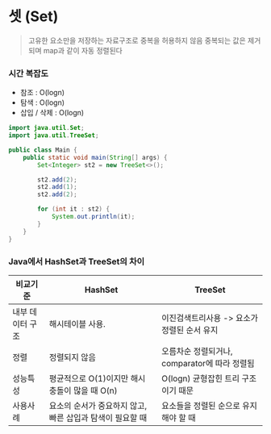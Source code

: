 # 셋 (Set)

> 고유한 요소만을 저장하는 자료구조로 중복을 허용하지 않음
> 중복되는 값은 제거되며 map과 같이 자동 정렬된다

### 시간 복잡도

- 참조 : O(logn)
- 탐색 : O(logn)
- 삽입 / 삭제 : O(logn)

```java
import java.util.Set;
import java.util.TreeSet;

public class Main {
    public static void main(String[] args) {
        Set<Integer> st2 = new TreeSet<>();

        st2.add(2);
        st2.add(1);
        st2.add(2);

        for (int it : st2) {
            System.out.println(it);
        }
    }
}
```

### Java에서 HashSet과 TreeSet의 차이

| 비교기준         | HashSet                                                   | TreeSet                                       |
| ---------------- | --------------------------------------------------------- | --------------------------------------------- |
| 내부 데이터 구조 | 해시테이블 사용.                                          | 이진검색트리사용 -> 요소가 정렬된 순서 유지   |
| 정렬             | 정렬되지 않음                                             | 오름차순 정렬되거나, comparator에 따라 정렬됨 |
| 성능특성         | 평균적으로 O(1)이지만 해시 충돌이 많을 때 O(n)            | O(logn) 균형잡힌 트리 구조이기 때문           |
| 사용사례         | 요소의 순서가 중요하지 않고, 빠른 삽입과 탐색이 필요할 때 | 요소들을 정렬된 순으로 유지해야 할 때         |
